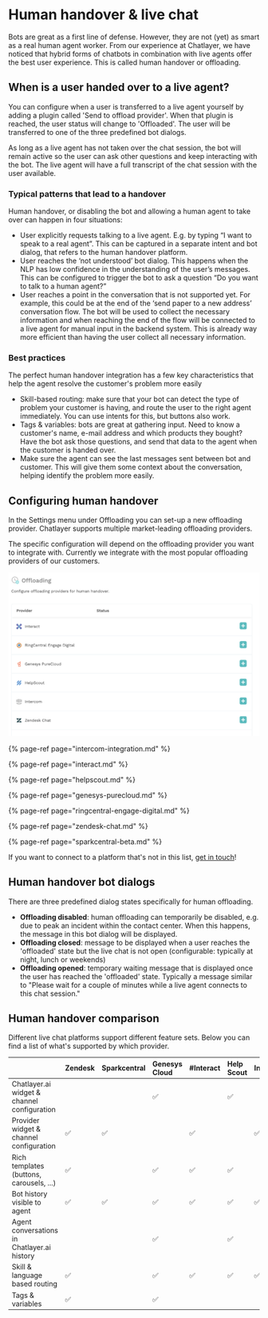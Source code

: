# Human handover & live chat

Bots are great as a first line of defense. However, they are not \(yet\) as smart as a real human agent worker. From our experience at Chatlayer, we have noticed that hybrid forms of chatbots in combination with live agents offer the best user experience. This is called human handover or offloading.

## When is a user handed over to a live agent?

You can configure when a user is transferred to a live agent yourself by adding a plugin called 'Send to offload provider'. When that plugin is reached, the user status will change to 'Offloaded'. The user will be transferred to one of the three predefined bot dialogs.

As long as a live agent has not taken over the chat session, the bot will remain active so the user can ask other questions and keep interacting with the bot. The live agent will have a full transcript of the chat session with the user available.

### Typical patterns that lead to a handover

Human handover, or disabling the bot and allowing a human agent to take over can happen in four situations:

* User explicitly requests talking to a live agent. E.g. by typing “I want to speak to a real agent”. This can be captured in a separate intent and bot dialog, that refers to the human handover platform.
* User reaches the ‘not understood’ bot dialog. This happens when the NLP has low confidence in the understanding of the user’s messages. This can be configured to trigger the bot to ask a question “Do you want to talk to a human agent?”
* User reaches a point in the conversation that is not supported yet. For example, this could be at the end of the ‘send paper to a new address’ conversation flow. The bot will be used to collect the necessary information and when reaching the end of the flow will be connected to a live agent for manual input in the backend system. This is already way more efficient than having the user collect all necessary information.

### Best practices

The perfect human handover integration has a few key characteristics that help the agent resolve the customer's problem more easily

* Skill-based routing: make sure that your bot can detect the type of problem your customer is having, and route the user to the right agent immediately. You can use intents for this, but buttons also work.
* Tags & variables: bots are great at gathering input. Need to know a customer's name, e-mail address and which products they bought? Have the bot ask those questions, and send that data to the agent when the customer is handed over.
* Make sure the agent can see the last messages sent between bot and customer. This will give them some context about the conversation, helping identify the problem more easily.

## Configuring human handover

In the Settings menu under Offloading you can set-up a new offloading provider. Chatlayer supports multiple market-leading offloading providers.

The specific configuration will depend on the offloading provider you want to integrate with. Currently we integrate with the most popular offloading providers of our customers.

![](../../.gitbook/assets/image%20%28214%29.png)

{% page-ref page="intercom-integration.md" %}

{% page-ref page="interact.md" %}

{% page-ref page="helpscout.md" %}

{% page-ref page="genesys-purecloud.md" %}

{% page-ref page="ringcentral-engage-digital.md" %}

{% page-ref page="zendesk-chat.md" %}

{% page-ref page="sparkcentral-beta.md" %}

If you want to connect to a platform that's not in this list, [get in touch](../../support/get-in-touch.md)!

## Human handover bot dialogs

There are three predefined dialog states specifically for human offloading.

* **Offloading disabled**: human offloading can temporarily be disabled, e.g. due to peak an incident within the contact center. When this happens, the message in this bot dialog will be displayed.
* **Offloading closed**: message to be displayed when a user reaches the 'offloaded' state but the live chat is not open \(configurable: typically at night, lunch or weekends\)
* **Offloading opened**: temporary waiting message that is displayed once the user has reached the 'offloaded' state. Typically a message similar to "Please wait for a couple of minutes while a live agent connects to this chat session."

## Human handover comparison

Different live chat platforms support different feature sets. Below you can find a list of what's supported by which provider.

|  | Zendesk | Sparkcentral | Genesys Cloud | \#Interact | Help Scout | Intercom |
| :--- | :--- | :--- | :--- | :--- | :--- | :--- |
| Chatlayer.ai widget & channel configuration |  |  | ✅ |  | ✅ |  |
| Provider widget & channel configuration | ✅ | ✅ |  | ✅ |  | ✅ |
| Rich templates \(buttons, carousels, ...\) | ✅ |  | ✅ | ✅ | ✅ |  |
| Bot history visible to agent | ✅ | ✅ | ✅ | ✅ | ✅ | ✅ |
| Agent conversations in Chatlayer.ai history |  |  | ✅ |  | ✅ |  |
| Skill & language based routing | ✅ |  | ✅ | ✅ | ✅ | ✅ |
| Tags & variables | ✅ |  | ✅ |  |  |  |

